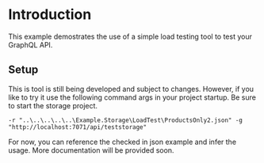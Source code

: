 # Introduction

This example demostrates the use of a simple load testing tool to test your GraphQL API.

## Setup

This is tool is still being developed and subject to changes. However, if you like to try it use the following command args in your project startup. Be sure to start the storage project.

```
-r "..\..\..\..\..\Example.Storage\LoadTest\ProductsOnly2.json" -g "http://localhost:7071/api/teststorage"
```

For now, you can reference the checked in json example and infer the usage. More documentation will be provided soon.